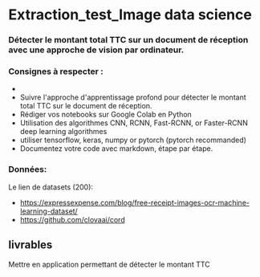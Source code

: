 # Extraction_test_Image data science



### Détecter le montant total TTC sur un document de réception avec une approche de vision par ordinateur.

### Consignes à respecter :
- 
- Suivre l'approche d'apprentissage profond pour détecter le montant total TTC sur le document de réception.
- Rédiger vos notebooks  sur Google Colab en Python
- Utilisation des algorithmes  CNN, RCNN, Fast-RCNN, or Faster-RCNN deep learning algorithmes
- utiliser  tensorflow, keras, numpy or pytorch (pytorch recommanded) 
- Documentez votre code avec markdown, étape par étape.

### Données:
Le lien de  datasets (200):
- https://expressexpense.com/blog/free-receipt-images-ocr-machine-learning-dataset/
- https://github.com/clovaai/cord


## livrables 

Mettre en application permettant de détecter le montant TTC


